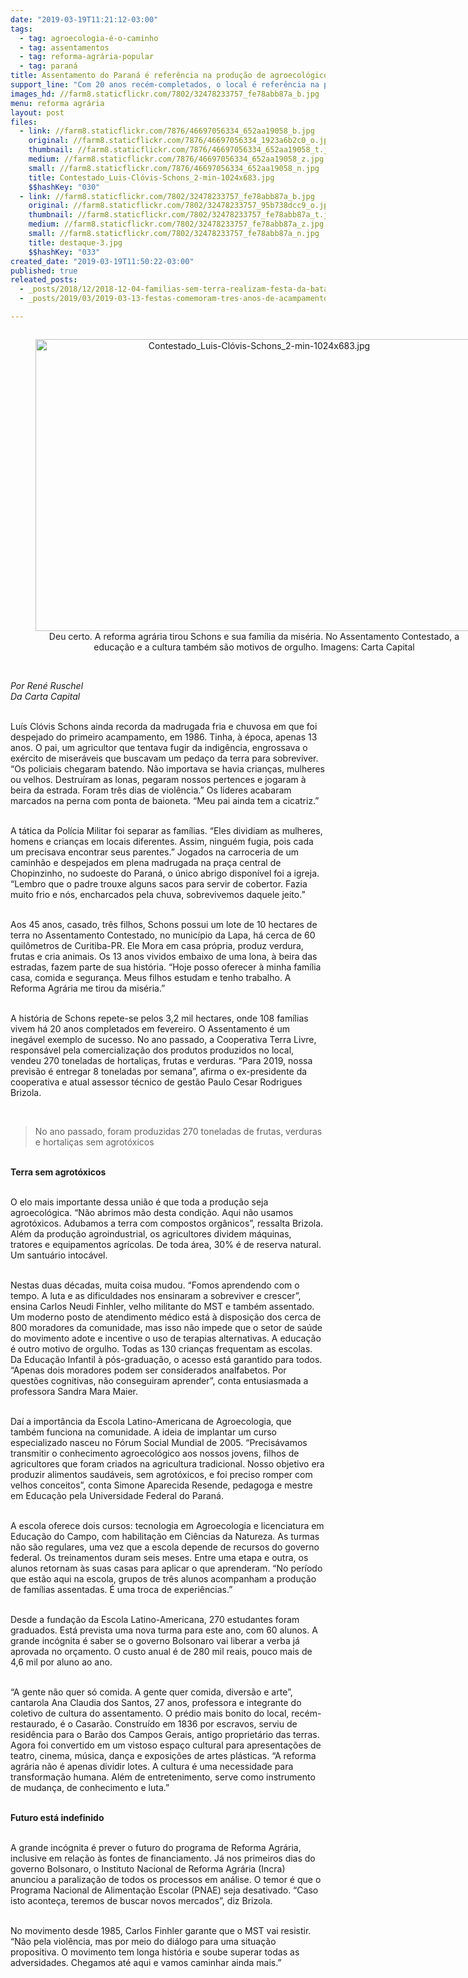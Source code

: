 ```yaml
---
date: "2019-03-19T11:21:12-03:00"
tags:
  - tag: agroecologia-é-o-caminho
  - tag: assentamentos
  - tag: reforma-agrária-popular
  - tag: paraná
title: Assentamento do Paraná é referência na produção de agroecológicos
support_line: "Com 20 anos recém-completados, o local é referência na produção de alimentos sem agrotóxico"
images_hd: //farm8.staticflickr.com/7802/32478233757_fe78abb87a_b.jpg
menu: reforma agrária
layout: post
files:
  - link: //farm8.staticflickr.com/7876/46697056334_652aa19058_b.jpg
    original: //farm8.staticflickr.com/7876/46697056334_1923a6b2c0_o.jpg
    thumbnail: //farm8.staticflickr.com/7876/46697056334_652aa19058_t.jpg
    medium: //farm8.staticflickr.com/7876/46697056334_652aa19058_z.jpg
    small: //farm8.staticflickr.com/7876/46697056334_652aa19058_n.jpg
    title: Contestado_Luis-Clóvis-Schons_2-min-1024x683.jpg
    $$hashKey: "030"
  - link: //farm8.staticflickr.com/7802/32478233757_fe78abb87a_b.jpg
    original: //farm8.staticflickr.com/7802/32478233757_95b738dcc9_o.jpg
    thumbnail: //farm8.staticflickr.com/7802/32478233757_fe78abb87a_t.jpg
    medium: //farm8.staticflickr.com/7802/32478233757_fe78abb87a_z.jpg
    small: //farm8.staticflickr.com/7802/32478233757_fe78abb87a_n.jpg
    title: destaque-3.jpg
    $$hashKey: "033"
created_date: "2019-03-19T11:50:22-03:00"
published: true
releated_posts:
  - _posts/2018/12/2018-12-04-familias-sem-terra-realizam-festa-da-batata-doce-e-da-reforma-agraria-em-londrina-pr.md
  - _posts/2019/03/2019-03-13-festas-comemoram-tres-anos-de-acampamentos-do-mst-em-quedas-do-iguacu.md

---
```

<div style="text-align:center">
<figure class="image" style="display:inline-block"><img alt="Contestado_Luis-Clóvis-Schons_2-min-1024x683.jpg" height="467" src="//farm8.staticflickr.com/7876/46697056334_652aa19058_b.jpg" width="700" />
<figcaption>​Deu certo. A reforma agr&aacute;ria tirou Schons e sua fam&iacute;lia da mis&eacute;ria. No Assentamento Contestado, a educa&ccedil;&atilde;o e a cultura tamb&eacute;m s&atilde;o motivos de orgulho. Imagens: Carta Capital</figcaption>
</figure>
</div>

<p><br />
<em>Por Ren&eacute; Ruschel<br />
Da Carta Capital</em></p>

<p><br />
Lu&iacute;s Cl&oacute;vis Schons ainda recorda da madrugada fria e chuvosa em que foi despejado do primeiro acampamento, em 1986. Tinha, &agrave; &eacute;poca, apenas 13 anos. O pai, um agricultor que tentava fugir da indig&ecirc;ncia, engrossava o ex&eacute;rcito de miser&aacute;veis que buscavam um peda&ccedil;o da terra para sobreviver. &ldquo;Os policiais chegaram batendo. N&atilde;o importava se havia crian&ccedil;as, mulheres ou velhos. Destru&iacute;ram as lonas, pegaram nossos pertences e jogaram &agrave; beira da estrada. Foram tr&ecirc;s dias de viol&ecirc;ncia.&rdquo; Os l&iacute;deres acabaram marcados na perna com ponta de baioneta. &ldquo;Meu pai ainda tem a cicatriz.&rdquo;</p>

<p><br />
A t&aacute;tica da Pol&iacute;cia Militar foi separar as fam&iacute;lias. &ldquo;Eles dividiam as mulheres, homens e crian&ccedil;as em locais diferentes. Assim, ningu&eacute;m fugia, pois cada um precisava encontrar seus parentes.&rdquo; Jogados na carroceria de um caminh&atilde;o e despejados em plena madrugada na pra&ccedil;a central de Chopinzinho, no sudoeste do Paran&aacute;, o &uacute;nico abrigo dispon&iacute;vel foi a igreja. &ldquo;Lembro que o padre trouxe alguns sacos para servir de cobertor. Fazia muito frio e n&oacute;s, encharcados pela chuva, sobrevivemos daquele jeito.&rdquo;</p>

<p><br />
Aos 45 anos, casado, tr&ecirc;s filhos, Schons possui um lote de 10 hectares de terra no Assentamento Contestado, no munic&iacute;pio da Lapa, h&aacute; cerca de 60 quil&ocirc;metros de Curitiba-PR. Ele Mora em casa pr&oacute;pria, produz verdura, frutas e cria animais. Os 13 anos vividos embaixo de uma lona, &agrave; beira das estradas, fazem parte de sua hist&oacute;ria. &ldquo;Hoje posso oferecer &agrave; minha fam&iacute;lia casa, comida e seguran&ccedil;a. Meus filhos estudam e tenho trabalho. A Reforma Agr&aacute;ria me tirou da mis&eacute;ria.&rdquo;</p>

<p><br />
A hist&oacute;ria de Schons repete-se pelos 3,2 mil hectares, onde 108 fam&iacute;lias vivem h&aacute; 20 anos completados em fevereiro. O Assentamento &eacute; um ineg&aacute;vel exemplo de sucesso. No ano passado, a Cooperativa Terra Livre, respons&aacute;vel pela comercializa&ccedil;&atilde;o dos produtos produzidos no local, vendeu 270 toneladas de hortali&ccedil;as, frutas e verduras. &ldquo;Para 2019, nossa previs&atilde;o &eacute; entregar 8 toneladas por semana&rdquo;, afirma o ex-presidente da cooperativa e atual assessor t&eacute;cnico de gest&atilde;o Paulo Cesar Rodrigues Brizola.</p>

<p>&nbsp;</p>

<blockquote>
<p>No ano passado, foram produzidas 270 toneladas de frutas, verduras e hortali&ccedil;as sem agrot&oacute;xicos</p>
</blockquote>

<p><br />
<strong>Terra sem agrot&oacute;xicos</strong></p>

<p><br />
O elo mais importante dessa uni&atilde;o &eacute; que toda a produ&ccedil;&atilde;o seja agroecol&oacute;gica. &ldquo;N&atilde;o abrimos m&atilde;o desta condi&ccedil;&atilde;o. Aqui n&atilde;o usamos agrot&oacute;xicos. Adubamos a terra com compostos org&acirc;nicos&rdquo;, ressalta Brizola. Al&eacute;m da produ&ccedil;&atilde;o agroindustrial, os agricultores dividem m&aacute;quinas, tratores e equipamentos agr&iacute;colas. De toda &aacute;rea, 30% &eacute; de reserva natural. Um santu&aacute;rio intoc&aacute;vel.</p>

<p><br />
Nestas duas d&eacute;cadas, muita coisa mudou. &ldquo;Fomos aprendendo com o tempo. A luta e as dificuldades nos ensinaram a sobreviver e crescer&rdquo;, ensina Carlos Neudi Finhler, velho militante do MST e tamb&eacute;m assentado. Um moderno posto de atendimento m&eacute;dico est&aacute; &agrave; disposi&ccedil;&atilde;o dos cerca de 800 moradores da comunidade, mas isso n&atilde;o impede que o setor de sa&uacute;de do movimento adote e incentive o uso de terapias alternativas. A educa&ccedil;&atilde;o &eacute; outro motivo de orgulho. Todas as 130 crian&ccedil;as frequentam as escolas. Da Educa&ccedil;&atilde;o Infantil &agrave; p&oacute;s-gradua&ccedil;&atilde;o, o acesso est&aacute; garantido para todos. &ldquo;Apenas dois moradores podem ser considerados analfabetos. Por quest&otilde;es cognitivas, n&atilde;o conseguiram aprender&rdquo;, conta entusiasmada a professora Sandra Mara Maier.</p>

<p><br />
Da&iacute; a import&acirc;ncia da Escola Latino-Americana de Agroecologia, que tamb&eacute;m funciona na comunidade. A ideia de implantar um curso especializado nasceu no F&oacute;rum Social Mundial de 2005. &ldquo;Precis&aacute;vamos transmitir o conhecimento agroecol&oacute;gico aos nossos jovens, filhos de agricultores que foram criados na agricultura tradicional. Nosso objetivo era produzir alimentos saud&aacute;veis, sem agrot&oacute;xicos, e foi preciso romper com velhos conceitos&rdquo;, conta Simone Aparecida Resende, pedagoga e mestre em Educa&ccedil;&atilde;o pela Universidade Federal do Paran&aacute;.</p>

<p><br />
A escola oferece dois cursos: tecnologia em Agroecologia e licenciatura em Educa&ccedil;&atilde;o do Campo, com habilita&ccedil;&atilde;o em Ci&ecirc;ncias da Natureza. As turmas n&atilde;o s&atilde;o regulares, uma vez que a escola depende de recursos do governo federal. Os treinamentos duram seis meses. Entre uma etapa e outra, os alunos retornam &agrave;s suas casas para aplicar o que aprenderam. &ldquo;No per&iacute;odo que est&atilde;o aqui na escola, grupos de tr&ecirc;s alunos acompanham a produ&ccedil;&atilde;o de fam&iacute;lias assentadas. &Eacute; uma troca de experi&ecirc;ncias.&rdquo;</p>

<p><br />
Desde a funda&ccedil;&atilde;o da Escola Latino-Americana, 270 estudantes foram graduados. Est&aacute; prevista uma nova turma para este ano, com 60 alunos. A grande inc&oacute;gnita &eacute; saber se o governo Bolsonaro vai liberar a verba j&aacute; aprovada no or&ccedil;amento. O custo anual &eacute; de 280 mil reais, pouco mais de 4,6 mil por aluno ao ano.</p>

<p><br />
&ldquo;A gente n&atilde;o quer s&oacute; comida. A gente quer comida, divers&atilde;o e arte&rdquo;, cantarola Ana Claudia dos Santos, 27 anos, professora e integrante do coletivo de cultura do assentamento. O pr&eacute;dio mais bonito do local, rec&eacute;m-restaurado, &eacute; o Casar&atilde;o. Constru&iacute;do em 1836 por escravos, serviu de resid&ecirc;ncia para o Bar&atilde;o dos Campos Gerais, antigo propriet&aacute;rio das terras. Agora foi convertido em um vistoso espa&ccedil;o cultural para apresenta&ccedil;&otilde;es de teatro, cinema, m&uacute;sica, dan&ccedil;a e exposi&ccedil;&otilde;es de artes pl&aacute;sticas. &ldquo;A reforma agr&aacute;ria n&atilde;o &eacute; apenas dividir lotes. A cultura &eacute; uma necessidade para transforma&ccedil;&atilde;o humana. Al&eacute;m de entretenimento, serve como instrumento de mudan&ccedil;a, de conhecimento e luta.&rdquo;</p>

<p><br />
<strong>Futuro est&aacute; indefinido</strong></p>

<p><br />
A grande inc&oacute;gnita &eacute; prever o futuro do programa de Reforma Agr&aacute;ria, inclusive em rela&ccedil;&atilde;o &agrave;s fontes de financiamento. J&aacute; nos primeiros dias do governo Bolsonaro, o Instituto Nacional de Reforma Agr&aacute;ria (Incra) anunciou a paraliza&ccedil;&atilde;o de todos os processos em an&aacute;lise. O temor &eacute; que o Programa Nacional de Alimenta&ccedil;&atilde;o Escolar (PNAE) seja desativado. &ldquo;Caso isto aconte&ccedil;a, teremos de buscar novos mercados&rdquo;, diz Brizola.</p>

<p><br />
No movimento desde 1985, Carlos Finhler garante que o MST vai resistir. &ldquo;N&atilde;o pela viol&ecirc;ncia, mas por meio do di&aacute;logo para uma situa&ccedil;&atilde;o propositiva. O movimento tem longa hist&oacute;ria e soube superar todas as adversidades. Chegamos at&eacute; aqui e vamos caminhar ainda mais.&rdquo;</p>

<p>&nbsp;</p>
